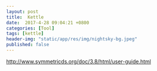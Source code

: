 ```yaml
---
layout: post
title:  Kettle
date:  2017-4-28 09:04:21 +0800
categories: [Tool]
tags: [kettle]
header-img: "static/app/res/img/nightsky-bg.jpeg"
published: false
---
```



http://www.symmetricds.org/doc/3.8/html/user-guide.html